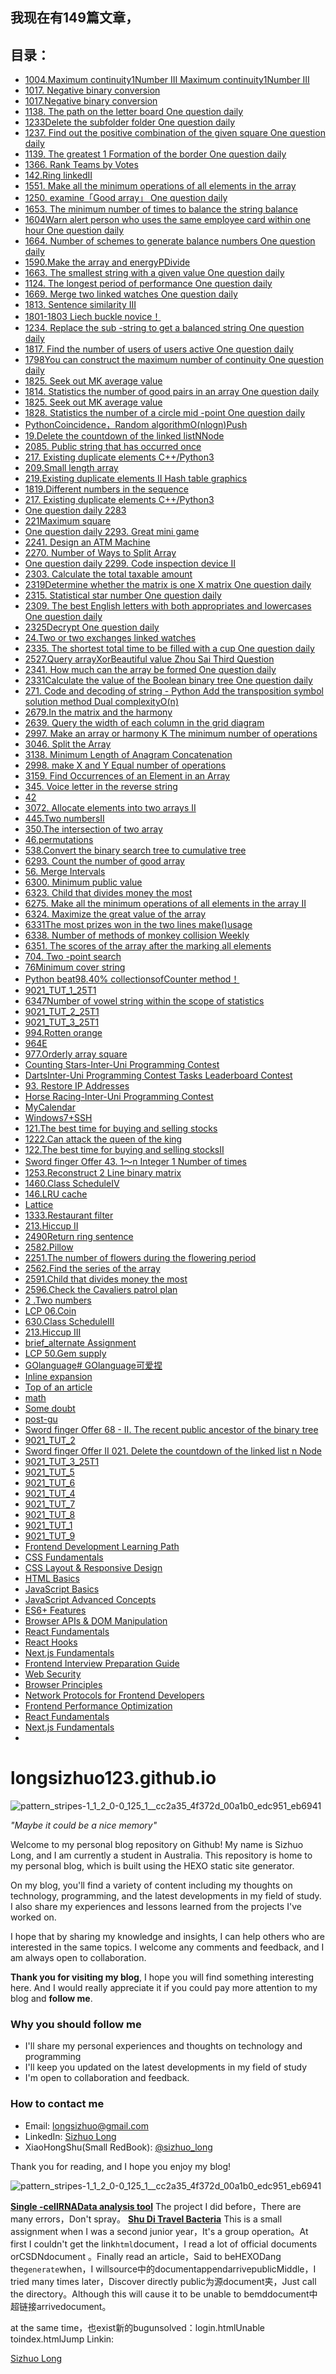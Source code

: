 
## 我现在有149篇文章，
## 目录：
    
- [1004.Maximum continuity1Number III Maximum continuity1Number III](https://longsizhuo.github.io/post/ed19b576.html)
- [1017. Negative binary conversion](https://longsizhuo.github.io/post/dce95dce.html)
- [1017.Negative binary conversion](https://longsizhuo.github.io/post/80cafdc8.html)
- [1138. The path on the letter board One question daily](https://longsizhuo.github.io/post/fd471847.html)
- [1233Delete the subfolder folder One question daily](https://longsizhuo.github.io/post/6610c769.html)
- [1237. Find out the positive combination of the given square  One question daily](https://longsizhuo.github.io/post/14b94db7.html)
- [1139. The greatest 1 Formation of the border  One question daily](https://longsizhuo.github.io/post/eb193c1f.html)
- [1366. Rank Teams by Votes](https://longsizhuo.github.io/post/3ab349b3.html)
- [142.Ring linkedII](https://longsizhuo.github.io/post/e2c9cca9.html)
- [1551. Make all the minimum operations of all elements in the array](https://longsizhuo.github.io/post/b2a927d5.html)
- [1250. examine「Good array」 One question daily](https://longsizhuo.github.io/post/435a9a0d.html)
- [1653. The minimum number of times to balance the string balance](https://longsizhuo.github.io/post/cac21f27.html)
- [1604Warn alert person who uses the same employee card within one hour One question daily](https://longsizhuo.github.io/post/bb7bcf54.html)
- [1664. Number of schemes to generate balance numbers One question daily](https://longsizhuo.github.io/post/1978f474.html)
- [1590.Make the array and energyPDivide](https://longsizhuo.github.io/post/59825e1f.html)
- [1663. The smallest string with a given value One question daily](https://longsizhuo.github.io/post/4d7252f8.html)
- [1124. The longest period of performance One question daily](https://longsizhuo.github.io/post/a5d1dfda.html)
- [1669. Merge two linked watches One question daily](https://longsizhuo.github.io/post/d482ac75.html)
- [1813. Sentence similarity III](https://longsizhuo.github.io/post/69c2a1dd.html)
- [1801-1803 Liech buckle novice！](https://longsizhuo.github.io/post/2f3e8e26.html)
- [1234. Replace the sub -string to get a balanced string One question daily](https://longsizhuo.github.io/post/56d97dcf.html)
- [1817. Find the number of users of users active One question daily](https://longsizhuo.github.io/post/d0a9337b.html)
- [1798You can construct the maximum number of continuity One question daily](https://longsizhuo.github.io/post/3667cd44.html)
- [1825. Seek out MK average value](https://longsizhuo.github.io/post/6be57ef7.html)
- [1814. Statistics the number of good pairs in an array One question daily](https://longsizhuo.github.io/post/ceb1e67f.html)
- [1825. Seek out MK average value](https://longsizhuo.github.io/post/6be57ef7.html)
- [1828. Statistics the number of a circle mid -point One question daily](https://longsizhuo.github.io/post/3277549c.html)
- [PythonCoincidence，Random algorithmO(nlogn)Push](https://longsizhuo.github.io/post/a1d26db4.html)
- [19.Delete the countdown of the linked listNNode](https://longsizhuo.github.io/post/c916b663.html)
- [2085. Public string that has occurred once](https://longsizhuo.github.io/post/bbe4bff6.html)
- [217. Existing duplicate elements C++/Python3](https://longsizhuo.github.io/post/717042a6.html)
- [209.Small length array](https://longsizhuo.github.io/post/e6227611.html)
- [219.Existing duplicate elements II Hash table graphics](https://longsizhuo.github.io/post/16b0e9f1.html)
- [1819.Different numbers in the sequence](https://longsizhuo.github.io/post/de522cea.html)
- [217. Existing duplicate elements C++/Python3](https://longsizhuo.github.io/post/717042a6.html)
- [One question daily 2283](https://longsizhuo.github.io/post/c3f7f59f.html)
- [221Maximum square](https://longsizhuo.github.io/post/e03edda.html)
- [One question daily 2293. Great mini game](https://longsizhuo.github.io/post/9df6242c.html)
- [2241. Design an ATM Machine](https://longsizhuo.github.io/post/a21411f.html)
- [2270. Number of Ways to Split Array](https://longsizhuo.github.io/post/c25bb550.html)
- [One question daily 2299. Code inspection device II](https://longsizhuo.github.io/post/7ded25bb.html)
- [2303. Calculate the total taxable amount](https://longsizhuo.github.io/post/11597f8b.html)
- [2319Determine whether the matrix is ​​one X matrix One question daily](https://longsizhuo.github.io/post/f7c5db77.html)
- [2315. Statistical star number One question daily](https://longsizhuo.github.io/post/dc8d7590.html)
- [2309. The best English letters with both appropriates and lowercases One question daily](https://longsizhuo.github.io/post/b4953d62.html)
- [2325Decrypt One question daily](https://longsizhuo.github.io/post/f4b99a74.html)
- [24.Two or two exchanges linked watches](https://longsizhuo.github.io/post/d030a5a0.html)
- [2335. The shortest total time to be filled with a cup One question daily](https://longsizhuo.github.io/post/4400daa1.html)
- [2527.Query arrayXorBeautiful value Zhou Sai Third Question](https://longsizhuo.github.io/post/20ffa67a.html)
- [2341. How much can the array be formed  One question daily](https://longsizhuo.github.io/post/f953c753.html)
- [2331Calculate the value of the Boolean binary tree One question daily](https://longsizhuo.github.io/post/a564ea0e.html)
- [271. Code and decoding of string - Python Add the transposition symbol solution method Dual complexityO(n)](https://longsizhuo.github.io/post/5992f238.html)
- [2679.In the matrix and the harmony](https://longsizhuo.github.io/post/5277100.html)
- [2639. Query the width of each column in the grid diagram](https://longsizhuo.github.io/post/5a764983.html)
- [2997. Make an array or harmony K The minimum number of operations](https://longsizhuo.github.io/post/3109a910.html)
- [3046. Split the Array](https://longsizhuo.github.io/post/41577de2.html)
- [3138. Minimum Length of Anagram Concatenation](https://longsizhuo.github.io/post/d1339d55.html)
- [2998. make X and Y Equal number of operations](https://longsizhuo.github.io/post/5ee4164.html)
- [3159. Find Occurrences of an Element in an Array](https://longsizhuo.github.io/post/aec413e2.html)
- [345. Voice letter in the reverse string](https://longsizhuo.github.io/post/1c57c22c.html)
- [42](https://longsizhuo.github.io/post/60fe0230.html)
- [3072. Allocate elements into two arrays II](https://longsizhuo.github.io/post/48a38683.html)
- [445.Two numbersII](https://longsizhuo.github.io/post/2c4cc46c.html)
- [350.The intersection of two array](https://longsizhuo.github.io/post/616577aa.html)
- [46.permutations](https://longsizhuo.github.io/post/d567a4cd.html)
- [538.Convert the binary search tree to cumulative tree](https://longsizhuo.github.io/post/32401b69.html)
- [6293. Count the number of good array](https://longsizhuo.github.io/post/81004405.html)
- [56. Merge Intervals](https://longsizhuo.github.io/post/50818339.html)
- [6300. Minimum public value](https://longsizhuo.github.io/post/fefe18d8.html)
- [6323. Child that divides money the most](https://longsizhuo.github.io/post/b9130c0e.html)
- [6275. Make all the minimum operations of all elements in the array II](https://longsizhuo.github.io/post/4e14482b.html)
- [6324. Maximize the great value of the array](https://longsizhuo.github.io/post/1e6b72b8.html)
- [6331The most prizes won in the two lines make()usage](https://longsizhuo.github.io/post/14d9382b.html)
- [6338. Number of methods of monkey collision Weekly](https://longsizhuo.github.io/post/2aa720ec.html)
- [6351. The scores of the array after the marking all elements](https://longsizhuo.github.io/post/20116270.html)
- [704. Two -point search](https://longsizhuo.github.io/post/41f30363.html)
- [76Minimum cover string](https://longsizhuo.github.io/post/ae10d3c1.html)
- [Python beat98.40% collectionsofCounter method！](https://longsizhuo.github.io/post/73b5ce9c.html)
- [9021_TUT_1_25T1](https://longsizhuo.github.io/post/b9bbc455.html)
- [6347Number of vowel string within the scope of statistics](https://longsizhuo.github.io/post/52923acb.html)
- [9021_TUT_2_25T1](https://longsizhuo.github.io/post/8036f890.html)
- [9021_TUT_3_25T1](https://longsizhuo.github.io/post/974decd3.html)
- [994.Rotten orange](https://longsizhuo.github.io/post/56e64fdd.html)
- [964E](https://longsizhuo.github.io/post/2280b647.html)
- [977.Orderly array square](https://longsizhuo.github.io/post/a386fcdc.html)
- [Counting Stars-Inter-Uni Programming Contest](https://longsizhuo.github.io/post/a29b0a05.html)
- [DartsInter-Uni Programming Contest Tasks Leaderboard Contest](https://longsizhuo.github.io/post/c61e596.html)
- [93. Restore IP Addresses](https://longsizhuo.github.io/post/9d0d3b9c.html)
- [Horse Racing-Inter-Uni Programming Contest](https://longsizhuo.github.io/post/7ab03a1b.html)
- [MyCalendar](https://longsizhuo.github.io/post/9a3257a2.html)
- [Windows7+SSH](https://longsizhuo.github.io/post/60f249e3.html)
- [121.The best time for buying and selling stocks](https://longsizhuo.github.io/post/3a21fe32.html)
- [1222.Can attack the queen of the king](https://longsizhuo.github.io/post/a6577367.html)
- [122.The best time for buying and selling stocksII](https://longsizhuo.github.io/post/a75da5a.html)
- [Sword finger Offer 43. 1～n Integer 1 Number of times](https://longsizhuo.github.io/post/f0d96a1f.html)
- [1253.Reconstruct 2 Line binary matrix](https://longsizhuo.github.io/post/5c98e66b.html)
- [1460.Class ScheduleIV](https://longsizhuo.github.io/post/d8b8a149.html)
- [146.LRU cache](https://longsizhuo.github.io/post/b9130c0e.html)
- [Lattice](https://longsizhuo.github.io/post/49e7fe92.html)
- [1333.Restaurant filter](https://longsizhuo.github.io/post/7f1331bc.html)
- [213.Hiccup II](https://longsizhuo.github.io/post/85beb0bf.html)
- [2490Return ring sentence](https://longsizhuo.github.io/post/5c07686c.html)
- [2582.Pillow](https://longsizhuo.github.io/post/82e09f92.html)
- [2251.The number of flowers during the flowering period](https://longsizhuo.github.io/post/3a21fe32.html)
- [2562.Find the series of the array](https://longsizhuo.github.io/post/b625a0e1.html)
- [2591.Child that divides money the most](https://longsizhuo.github.io/post/6a9ab144.html)
- [2596.Check the Cavaliers patrol plan](https://longsizhuo.github.io/post/29546b92.html)
- [2 .Two numbers](https://longsizhuo.github.io/post/fa9db6b8.html)
- [LCP 06.Coin](https://longsizhuo.github.io/post/66079b7b.html)
- [630.Class ScheduleIII](https://longsizhuo.github.io/post/e14241e.html)
- [213.Hiccup III](https://longsizhuo.github.io/post/86590614.html)
- [brief_alternate Assignment](https://longsizhuo.github.io/post/dbbd7d58.html)
- [LCP 50.Gem supply](https://longsizhuo.github.io/post/762ca698.html)
- [GOlanguage# GOlanguage可爱捏](https://longsizhuo.github.io/post/67fc8613.html)
- [Inline expansion](https://longsizhuo.github.io/post/2660e935.html)
- [Top of an article](https://longsizhuo.github.io/post/edc2b94.html)
- [math](https://longsizhuo.github.io/post/a927044d.html)
- [Some doubt](https://longsizhuo.github.io/post/941aeb72.html)
- [post-gu](https://longsizhuo.github.io/post/c87ff78a.html)
- [Sword finger Offer 68 - II. The recent public ancestor of the binary tree](https://longsizhuo.github.io/post/36f314aa.html)
- [9021_TUT_2](https://longsizhuo.github.io/post/becdc081.html)
- [Sword finger Offer II 021. Delete the countdown of the linked list n Node](https://longsizhuo.github.io/post/3ed2f01c.html)
- [9021_TUT_3_25T1](https://longsizhuo.github.io/post/671a7e4.html)
- [9021_TUT_5](https://longsizhuo.github.io/post/231af838.html)
- [9021_TUT_6](https://longsizhuo.github.io/post/31af57d6.html)
- [9021_TUT_4](https://longsizhuo.github.io/post/9ba69f5d.html)
- [9021_TUT_7](https://longsizhuo.github.io/post/891330b3.html)
- [9021_TUT_8](https://longsizhuo.github.io/post/d17020e5.html)
- [9021_TUT_1](https://longsizhuo.github.io/post/ac786f6f.html)
- [9021_TUT_9](https://longsizhuo.github.io/post/69cc4780.html)
- [Frontend Development Learning Path](https://longsizhuo.github.io/post/f5ec19b.html)
- [CSS Fundamentals](https://longsizhuo.github.io/post/2760625b.html)
- [CSS Layout & Responsive Design](https://longsizhuo.github.io/post/1a732762.html)
- [HTML Basics](https://longsizhuo.github.io/post/763377bf.html)
- [JavaScript Basics](https://longsizhuo.github.io/post/2c7e614e.html)
- [JavaScript Advanced Concepts](https://longsizhuo.github.io/post/b2a55dcb.html)
- [ES6+ Features](https://longsizhuo.github.io/post/32347631.html)
- [Browser APIs & DOM Manipulation](https://longsizhuo.github.io/post/f18995a8.html)
- [React Fundamentals](https://longsizhuo.github.io/post/4ee037ed.html)
- [React Hooks](https://longsizhuo.github.io/post/712433a6.html)
- [Next.js Fundamentals](https://longsizhuo.github.io/post/33379c34.html)
- [Frontend Interview Preparation Guide](https://longsizhuo.github.io/post/aafcb6b3.html)
- [Web Security](https://longsizhuo.github.io/post/1c997186.html)
- [Browser Principles](https://longsizhuo.github.io/post/1b597e39.html)
- [Network Protocols for Frontend Developers](https://longsizhuo.github.io/post/3485ffb.html)
- [Frontend Performance Optimization](https://longsizhuo.github.io/post/2ca9bad9.html)
- [React Fundamentals](https://longsizhuo.github.io/post/4ee037ed.html)
- [Next.js Fundamentals](https://longsizhuo.github.io/post/33379c34.html)
- [](https://longsizhuo.github.io/post/0.html)

# longsizhuo123.github.io

![pattern_stripes-1_1_2_0-0_125_1__cc2a35_4f372d_00a1b0_edc951_eb6941](https://user-images.githubusercontent.com/114939201/214082770-35d1fb45-9891-4b73-ba89-18e33030640f.png)

*"Maybe it could be a nice memory"*

Welcome to my personal blog repository on Github! My name is Sizhuo Long, and I am currently a student in Australia. This repository is home to my personal blog, which is built using the HEXO static site generator. 

On my blog, you'll find a variety of content including my thoughts on technology, programming, and the latest developments in my field of study. I also share my experiences and lessons learned from the projects I've worked on. 

I hope that by sharing my knowledge and insights, I can help others who are interested in the same topics. I welcome any comments and feedback, and I am always open to collaboration. 

**Thank you for visiting my blog**, I hope you will find something interesting here. And I would really appreciate it if you could pay more attention to my blog and **follow me**.

### Why you should follow me
* I'll share my personal experiences and thoughts on technology and programming 
* I'll keep you updated on the latest developments in my field of study
* I'm open to collaboration and feedback.

### How to contact me
* Email: longsizhuo@gmail.com
* LinkedIn: [Sizhuo Long](https://www.linkedin.com/in/longsizhuo/)
* XiaoHongShu(Small RedBook): [@sizhuo_long](https://www.xiaohongshu.com/user/profile/5c0b8cc2000000000601e809)

Thank you for reading, and I hope you enjoy my blog!

![pattern_stripes-1_1_2_0-0_125_1__cc2a35_4f372d_00a1b0_edc951_eb6941](https://user-images.githubusercontent.com/114939201/214082782-ae84027e-0a15-4ed4-843b-00a29ea19480.png)

**[Single -cellRNAData analysis tool](https://longsizhuo.shinyapps.io/long/)**
The project I did before，There are many errors，Don't spray。
**[Shu Di Travel Bacteria](../html/home.html)**
This is a small assignment when I was a second junior year，It's a group operation。At first I couldn't get the link`html`document，I read a lot of official documents orCSDNdocument
    。Finally read an article，Said to beHEXODang the`generate`when，I willsource中的documentappendarrivepublicMiddle，I tried many times later，Discover directly
public为源document夹，Just call the directory。Although this will cause it to be unable to bemddocument中超链接arrivedocument。    

at the same time，也exist新的bugunsolved：login.htmlUnable toindex.htmlJump
Linkin:


<div class="badge-base LI-profile-badge" data-locale="zh_CN" data-size="medium" data-theme="dark" data-type="HORIZONTAL" data-vanity="longsizhuo" data-version="v1"><a class="badge-base__link LI-simple-link" href="https://au.linkedin.com/in/longsizhuo?trk=profile-badge">Sizhuo Long</a></div>
























    